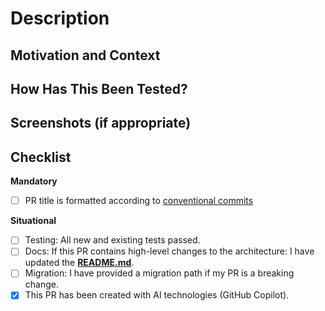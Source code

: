 <!--- use the conventional commits schema in the title, it will be used for the squash-commit message  -->

# Description

<!--- Please link to the ticket here:  ab#<No> -->

<!--- Describe your changes in detail -->

## Motivation and Context

<!--- Why is this change required? What problem does it solve? -->

## How Has This Been Tested?

<!--- Please describe in detail how you tested your changes. -->
<!--- Include details of your testing environment, and the tests you ran to -->
<!--- see how your change affects other areas of the code, etc. -->

## Screenshots (if appropriate)

## Checklist

<!--- Go over all the following points, and put an `x` in all the boxes that apply. -->
<!--- If you're unsure about any of these, don't hesitate to ask. We're here to help! -->

**Mandatory**

<!--- Conventional commits: typical prefixes are: fix, feat, chore, docs -->
<!--- e.g. "fix: remove bug xy" -->

- [ ] PR title is formatted according to [conventional commits](https://www.conventionalcommits.org/en/v1.0.0/#summary)

**Situational**

- [ ] Testing: All new and existing tests passed.
- [ ] Docs: If this PR contains high-level changes to the architecture: I have updated the [**README.md**](../blob/main/README.md).
- [ ] Migration: I have provided a migration path if my PR is a breaking change.
- [x] This PR has been created with AI technologies (GitHub Copilot). <!--- Documenting this is a requirement for our use of Copilot, uncheck if you didn't use it.)  -->
